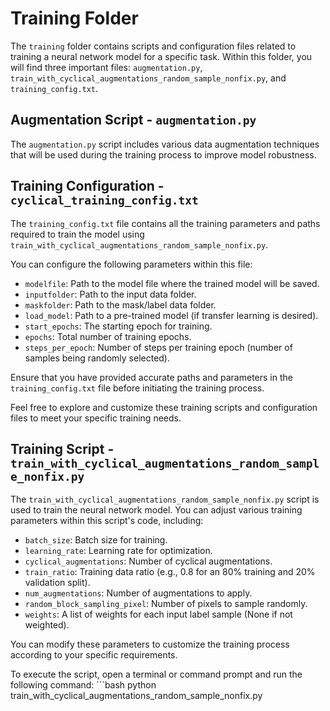 # Training Folder

The `training` folder contains scripts and configuration files related to training a neural network model for a specific task. Within this folder, you will find three important files: `augmentation.py`, `train_with_cyclical_augmentations_random_sample_nonfix.py`, and `training_config.txt`.

## Augmentation Script - `augmentation.py`

The `augmentation.py` script includes various data augmentation techniques that will be used during the training process to improve model robustness.


## Training Configuration - `cyclical_training_config.txt`


The `training_config.txt` file contains all the training parameters and paths required to train the model using `train_with_cyclical_augmentations_random_sample_nonfix.py`.

You can configure the following parameters within this file:

- `modelfile`: Path to the model file where the trained model will be saved.
- `inputfolder`: Path to the input data folder.
- `maskfolder`: Path to the mask/label data folder.
- `load_model`: Path to a pre-trained model (if transfer learning is desired).
- `start_epochs`: The starting epoch for training.
- `epochs`: Total number of training epochs.
- `steps_per_epoch`: Number of steps per training epoch (number of samples being randomly selected).

Ensure that you have provided accurate paths and parameters in the `training_config.txt` file before initiating the training process.

Feel free to explore and customize these training scripts and configuration files to meet your specific training needs.

## Training Script - `train_with_cyclical_augmentations_random_sample_nonfix.py`

The `train_with_cyclical_augmentations_random_sample_nonfix.py` script is used to train the neural network model. You can adjust various training parameters within this script's code, including:

- `batch_size`: Batch size for training.
- `learning_rate`: Learning rate for optimization.
- `cyclical_augmentations`: Number of cyclical augmentations.
- `train_ratio`: Training data ratio (e.g., 0.8 for an 80% training and 20% validation split).
- `num_augmentations`: Number of augmentations to apply.
- `random_block_sampling_pixel`: Number of pixels to sample randomly.
- `weights`: A list of weights for each input label sample (None if not weighted).

You can modify these parameters to customize the training process according to your specific requirements.

To execute the script, open a terminal or command prompt and run the following command:
    ```bash
    python train_with_cyclical_augmentations_random_sample_nonfix.py
